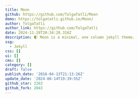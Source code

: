 ```yaml
---
title: Moon
github: https://github.com/TolgaTatli/Moon
demo: https://tolgatatli.github.io/Moon/
author: TolgaTatli
author_link: https://github.com/TolgaTatli
date: 2024-11-28T20:34:28.316Z
description: 🌓 Moon is a minimal, one column jekyll theme.
ssg:
  - Jekyll
css: []
ui: []
cms: []
category: []
draft: false
publish_date: '2016-04-13T21:13:26Z'
update_date: '2024-06-14T19:39:55Z'
github_star: 2263
github_fork: 2043
---
```

